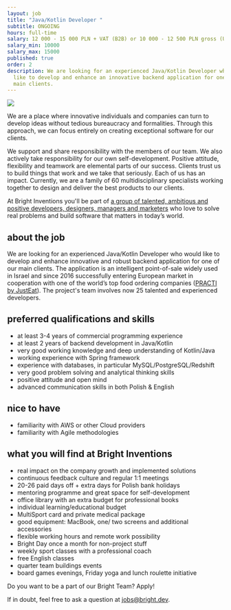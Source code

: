 ```yaml
---
layout: job
title: "Java/Kotlin Developer "
subtitle: ONGOING
hours: full-time
salary: 12 000 - 15 000 PLN + VAT (B2B) or 10 000 - 12 500 PLN gross (UoP)
salary_min: 10000
salary_max: 15000
published: true
order: 2
description: We are looking for an experienced Java/Kotlin Developer who would
  like to develop and enhance an innovative backend application for one of our
  main clients.
---
```

![](/images/backendteam_bright-inventions.png)

We are a place where innovative individuals and companies can turn to develop ideas without tedious bureaucracy and formalities. Through this approach, we can focus entirely on creating exceptional software for our clients.

We support and share responsibility with the members of our team. We also actively take responsibility for our own self-development. Positive attitude, flexibility and teamwork are elemental parts of our success. Clients trust us to build things that work and we take that seriously. Each of us has an impact. Currently, we are a family of 60 multidisciplinary specialists working together to design and deliver the best products to our clients. 

At Bright Inventions you'll be part of [a group of talented, ambitious and positive developers, designers, managers and marketers](https://brightinventions.pl/about-us/team/) who love to solve real problems and build software that matters in today’s world. 

## about the job

We are looking for an experienced Java/Kotlin Developer who would like to develop and enhance innovative and robust backend application for one of our main clients. The application is an intelligent point-of-sale widely used in Israel and since 2016 successfully entering European market in cooperation with one of the world’s top food ordering companies ([PRACTI by JustEat](https://www.practi.co.uk/)). The project's team involves now 25 talented and experienced developers.

## preferred qualifications and skills

* at least 3-4 years of commercial programming experience 
* at least 2 years of backend development in Java/Kotlin
* very good working knowledge and deep understanding of Kotlin/Java
* working experience with Spring framework
* experience with databases, in particular MySQL/PostgreSQL/Redshift
* very good problem solving and analytical thinking skills
* positive attitude and open mind 
* advanced communication skills in both Polish & English 

## nice to have

* familiarity with AWS or other Cloud providers
* familiarity with Agile methodologies 

## what you will find at Bright Inventions

* real impact on the company growth and implemented solutions
* continuous feedback culture and regular 1:1 meetings 
* 20-26 paid days off + extra days for Polish bank holidays 
* mentoring programme and great space for self-development 
* office library with an extra budget for professional books
* individual learning/educational budget 
* MultiSport card and private medical package 
* good equipment: MacBook, one/ two screens and additional accessories
* flexible working hours and remote work possibility 
* Bright Day once a month for non-project stuff
* weekly sport classes with a professional coach 
* free English classes 
* quarter team buildings events
* board games evenings, Friday yoga and lunch roulette initiative 


Do you want to be a part of our Bright Team? Apply! 

If in doubt, feel free to ask a question at jobs@bright.dev.
